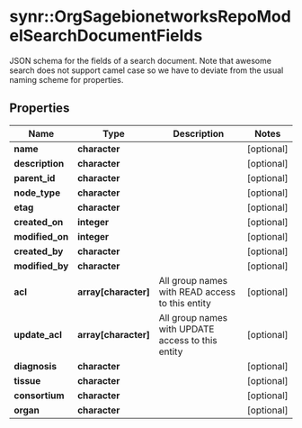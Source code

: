 # synr::OrgSagebionetworksRepoModelSearchDocumentFields

JSON schema for the fields of a search document.  Note that awesome search does not support camel case so we have to deviate from the usual naming scheme for properties.

## Properties
Name | Type | Description | Notes
------------ | ------------- | ------------- | -------------
**name** | **character** |  | [optional] 
**description** | **character** |  | [optional] 
**parent_id** | **character** |  | [optional] 
**node_type** | **character** |  | [optional] 
**etag** | **character** |  | [optional] 
**created_on** | **integer** |  | [optional] 
**modified_on** | **integer** |  | [optional] 
**created_by** | **character** |  | [optional] 
**modified_by** | **character** |  | [optional] 
**acl** | **array[character]** | All group names with READ access to this entity | [optional] 
**update_acl** | **array[character]** | All group names with UPDATE access to this entity | [optional] 
**diagnosis** | **character** |  | [optional] 
**tissue** | **character** |  | [optional] 
**consortium** | **character** |  | [optional] 
**organ** | **character** |  | [optional] 


